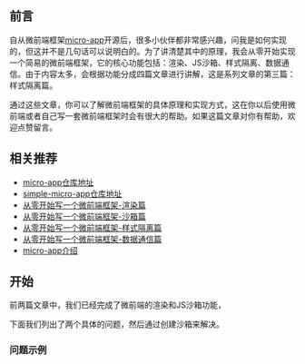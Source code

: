 ## 前言
自从微前端框架[micro-app](https://github.com/micro-zoe/micro-app)开源后，很多小伙伴都非常感兴趣，问我是如何实现的，但这并不是几句话可以说明白的。为了讲清楚其中的原理，我会从零开始实现一个简易的微前端框架，它的核心功能包括：渲染、JS沙箱、样式隔离、数据通信。由于内容太多，会根据功能分成四篇文章进行讲解，这是系列文章的第三篇：样式隔离篇。

通过这些文章，你可以了解微前端框架的具体原理和实现方式，这在你以后使用微前端或者自己写一套微前端框架时会有很大的帮助。如果这篇文章对你有帮助，欢迎点赞留言。

## 相关推荐
- [micro-app仓库地址](https://github.com/micro-zoe/micro-app)
- [simple-micro-app仓库地址](https://github.com/bailicangdu/simple-micro-app)
- [从零开始写一个微前端框架-渲染篇](https://github.com/micro-zoe/micro-app/issues/17)
- [从零开始写一个微前端框架-沙箱篇](https://github.com/micro-zoe/micro-app/issues/19)
- [从零开始写一个微前端框架-样式隔离篇](https://github.com/micro-zoe/micro-app/issues/20)
- [从零开始写一个微前端框架-数据通信篇](https://github.com/micro-zoe/micro-app/issues/21)
- [micro-app介绍](https://github.com/micro-zoe/micro-app/issues/8)

## 开始
前两篇文章中，我们已经完成了微前端的渲染和JS沙箱功能，

下面我们列出了两个具体的问题，然后通过创建沙箱来解决。

### 问题示例
